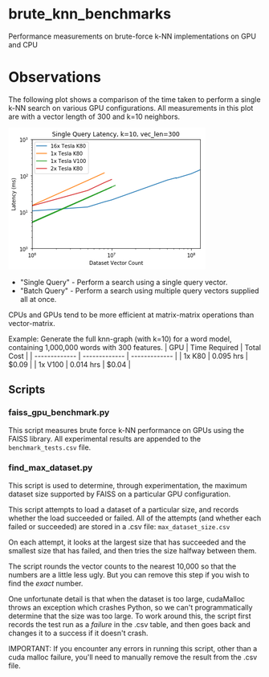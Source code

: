 # brute_knn_benchmarks
Performance measurements on brute-force k-NN implementations on GPU and CPU

# Observations

The following plot shows a comparison of the time taken to perform a single k-NN search on various GPU configurations. All measurements in this plot are with a vector length of 300 and k=10 neighbors.

![Latency plot #1](figures/single_query_latency_k10_len300.png)

* "Single Query" - Perform a search using a single query vector.
* "Batch Query" - Perform a search using multiple query vectors supplied all at once.

CPUs and GPUs tend to be more efficient at matrix-matrix operations than vector-matrix.

Example: Generate the full knn-graph (with k=10) for a word model, containing 1,000,000 words with 300 features.
| GPU  | Time Required | Total Cost |
| ------------- | ------------- | ------------- |
| 1x K80  | 0.095 hrs  | $0.09  |
| 1x V100  | 0.014 hrs  | $0.04  |

## Scripts

### faiss_gpu_benchmark.py
This script measures brute force k-NN performance on GPUs using the FAISS 
library. All experimental results are appended to the `benchmark_tests.csv` 
file.

### find_max_dataset.py
This script is used to determine, through experimentation, the maximum dataset
size supported by FAISS on a particular GPU configuration.

This script attempts to load a dataset of a particular size, and records 
whether the load succeeded or failed. All of the attempts (and whether each 
failed or succeeded) are stored in a .csv file: `max_dataset_size.csv`

On each attempt, it looks at the largest size that has succeeded and the 
smallest size that has failed, and then tries the size halfway between them.

The script rounds the vector counts to the nearest 10,000 so that the numbers
are a little less ugly. But you can remove this step if you wish to find the 
*exact* number.

One unfortunate detail is that when the dataset is too large, cudaMalloc throws
an exception which crashes Python, so we can't programmatically determine that
the size was too large. To work around this, the script first records
the test run as a _failure_ in the .csv table, and then goes back and changes 
it to a success if it doesn't crash.

IMPORTANT: If you encounter any errors in running this script, other than a cuda malloc failure, you'll need to manually remove the result from the .csv file.